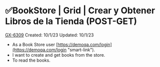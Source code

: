 # ✅BookStore | Grid | Crear y Obtener Libros de la Tienda (POST-GET)

[GX-6309](https://upexgalaxy6.atlassian.net/browse/GX-6309) Created: 10/1/23 Updated: 10/1/23

*   As a Book Store user [https://demoqa.com/login](https://demoqa.com/login "smart-link").
*   I want to create and get books from the store.
*   To read the books.